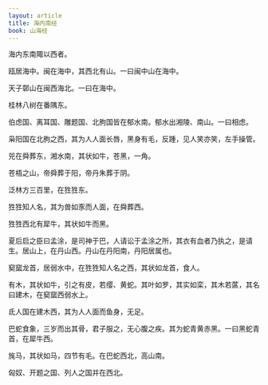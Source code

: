 ```yaml
---
layout: article
title: 海内南经
book: 山海经
---
```


海内东南陬以西者。

瓯居海中。闽在海中，其西北有山。一曰闽中山在海中。

天子鄣山在闽西海北。一曰在海中。

桂林八树在番隅东。

伯虑国、离耳国、雕题国、北朐国皆在郁水南。郁水出湘陵、南山。一曰相虑。

枭阳国在北朐之西，其为人人面长唇，黑身有毛，反踵，见人笑亦笑，左手操管。

兕在舜葬东，湘水南，其状如牛，苍黑，一角。

苍梧之山，帝舜葬于阳，帝丹朱葬于阴。

泛林方三百里，在狌狌东。

狌狌知人名，其为兽如豕而人面，在舜葬西。

狌狌西北有犀牛，其状如牛而黑。

夏后启之臣曰孟涂，是司神于巴，人请讼于孟涂之所，其衣有血者乃执之，是请生。居山上，在丹山西。丹山在丹阳南，丹阳居属也。

窫窳龙首，居弱水中，在狌狌知人名之西，其状如龙首，食人。

有木，其状如牛，引之有皮，若缨、黄蛇。其叶如罗，其实如栾，其木若蓲，其名曰建木，在窫窳西弱水上。

氐人国在建木西，其为人人面而鱼身，无足。

巴蛇食象，三岁而出其骨，君子服之，无心腹之疾。其为蛇青黄赤黑。一曰黑蛇青首，在犀牛西。

旄马，其状如马，四节有毛。在巴蛇西北，高山南。

匈奴、开题之国、列人之国并在西北。

